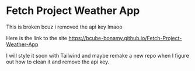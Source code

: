 # Fetch Project Weather App

This is broken bcuz i removed the api key lmaoo

Here is the link to the site https://bcube-bonamy.github.io/Fetch-Project-Weather-App

I will style it soon with Tailwind and maybe remake a new repo when I figure out how to clean it and remove the api key.
